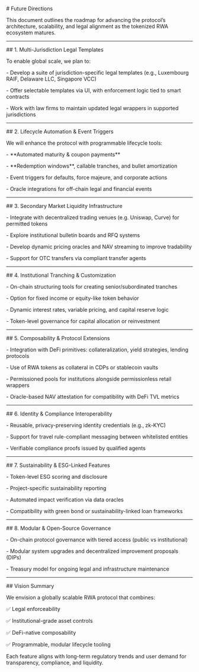 \# Future Directions



This document outlines the roadmap for advancing the protocol’s architecture, scalability, and legal alignment as the tokenized RWA ecosystem matures.



---



\## 1. Multi-Jurisdiction Legal Templates



To enable global scale, we plan to:



\- Develop a suite of jurisdiction-specific legal templates (e.g., Luxembourg RAIF, Delaware LLC, Singapore VCC)

\- Offer selectable templates via UI, with enforcement logic tied to smart contracts

\- Work with law firms to maintain updated legal wrappers in supported jurisdictions



---



\## 2. Lifecycle Automation \& Event Triggers



We will enhance the protocol with programmable lifecycle tools:



\- \*\*Automated maturity \& coupon payments\*\*

\- \*\*Redemption windows\*\*, callable tranches, and bullet amortization

\- Event triggers for defaults, force majeure, and corporate actions

\- Oracle integrations for off-chain legal and financial events



---



\## 3. Secondary Market Liquidity Infrastructure



\- Integrate with decentralized trading venues (e.g. Uniswap, Curve) for permitted tokens

\- Explore institutional bulletin boards and RFQ systems

\- Develop dynamic pricing oracles and NAV streaming to improve tradability

\- Support for OTC transfers via compliant transfer agents



---



\## 4. Institutional Tranching \& Customization



\- On-chain structuring tools for creating senior/subordinated tranches

\- Option for fixed income or equity-like token behavior

\- Dynamic interest rates, variable pricing, and capital reserve logic

\- Token-level governance for capital allocation or reinvestment



---



\## 5. Composability \& Protocol Extensions



\- Integration with DeFi primitives: collateralization, yield strategies, lending protocols

\- Use of RWA tokens as collateral in CDPs or stablecoin vaults

\- Permissioned pools for institutions alongside permissionless retail wrappers

\- Oracle-based NAV attestation for compatibility with DeFi TVL metrics



---



\## 6. Identity \& Compliance Interoperability



\- Reusable, privacy-preserving identity credentials (e.g., zk-KYC)

\- Support for travel rule-compliant messaging between whitelisted entities

\- Verifiable compliance proofs issued by qualified agents



---



\## 7. Sustainability \& ESG-Linked Features



\- Token-level ESG scoring and disclosure

\- Project-specific sustainability reporting

\- Automated impact verification via data oracles

\- Compatibility with green bond or sustainability-linked loan frameworks



---



\## 8. Modular \& Open-Source Governance



\- On-chain protocol governance with tiered access (public vs institutional)

\- Modular system upgrades and decentralized improvement proposals (DIPs)

\- Treasury model for ongoing legal and infrastructure maintenance



---



\## Vision Summary



We envision a globally scalable RWA protocol that combines:



✅ Legal enforceability  

✅ Institutional-grade asset controls  

✅ DeFi-native composability  

✅ Programmable, modular lifecycle tooling  



Each feature aligns with long-term regulatory trends and user demand for transparency, compliance, and liquidity.




